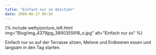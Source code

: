 ```yaml
---
title: "Einfach nur so dasitzen"
date: 2008-06-27 09:54
---
```


{% include wetty/picture_left.html img="Blog/img_4379jpg_3890355916_o.jpg" alt="Einfach nur so" %}

Einfach nur so auf der Terrasse sitzen, Melone und Erdbeeren essen und langsam in den Tag starten.
